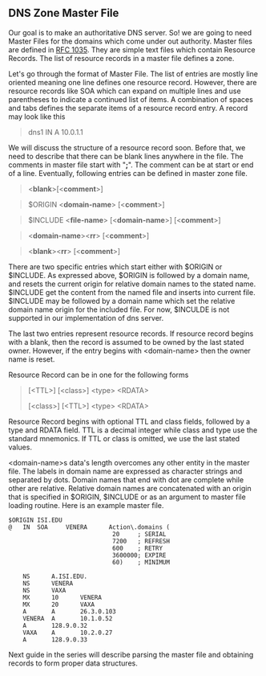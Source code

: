 ## DNS Zone Master File
Our goal is to make an authoritative DNS server. So! we are going to need Master Files for the domains  which come under out authority. Master files are defined in [RFC 1035](https://datatracker.ietf.org/doc/html/rfc1035). They are simple text files which contain Resource Records. The list of resource records in a master file defines a zone.

Let's go through the format of Master File. The list of entries are mostly line oriented meaning one line defines one resource record. However, there are resource records like SOA which can expand on multiple lines and use parentheses to indicate a continued list of items. A combination of spaces and tabs defines the separate items of a resource record entry. A record may look like this 

> dns1	IN	A	10.0.1.1

We will discuss the structure of a resource record soon. Before that, we need to describe that there can be blank lines anywhere in the file. The comments in master file start with "**;**". The comment can be at start or end of a line. Eventually, following entries can be defined in master zone file.

> \<**blank**>[\<**comment**>]

> $ORIGIN \<**domain-name**> [\<**comment**>]

> $INCLUDE \<**file-name**> [\<**domain-name**>] [\<**comment**>]

>  \<**domain-name**>\<**rr**> [\<**comment**>]

>   \<**blank**>\<**rr**> [\<**comment**>]

There are two specific entries which start either with $ORIGIN or $INCLUDE. As expressed above, $ORIGIN is followed by a domain name, and resets the current origin for relative domain names to the stated name. $INCLUDE get the content from the named file and inserts into current file. $INCLUDE may be followed by a domain name which set the relative domain name origin for the included file. For now, $INCULDE is not supported in our implementation of dns server.

The last two entries represent resource records. If resource record begins with a blank, then the record is assumed to be owned by the last stated owner. However, if the entry begins with \<domain-name> then the owner name is reset.

Resource Record can be in one for the following forms

> [\<TTL>] [\<class>] \<type> \<RDATA>
> 
> [\<class>] [\<TTL>] \<type> \<RDATA>

Resource Record begins with optional TTL and class fields, followed by a type and RDATA field. TTL is a decimal integer while class and type use the standard mnemonics. If TTL or class is omitted, we use the last stated values.

\<domain-name>s data's length overcomes any other entity in the master file. The labels in domain name are expressed as character strings and separated by dots. Domain names that end with dot are complete while other are relative. Relative domain names are concatenated with an origin that is specified in $ORIGIN, $INCLUDE or as an argument to master file loading routine. Here is an example master file.

    $ORIGIN ISI.EDU
    @   IN  SOA     VENERA      Action\.domains (
                                 20     ; SERIAL
                                 7200   ; REFRESH
                                 600    ; RETRY
                                 3600000; EXPIRE
                                 60)    ; MINIMUM

        NS      A.ISI.EDU.
        NS      VENERA
        NS      VAXA
        MX      10      VENERA
        MX      20      VAXA
        A       A       26.3.0.103
        VENERA  A       10.1.0.52
        A       128.9.0.32
        VAXA    A       10.2.0.27
        A       128.9.0.33

Next guide in the series will describe parsing the master file and obtaining records to form proper data structures.